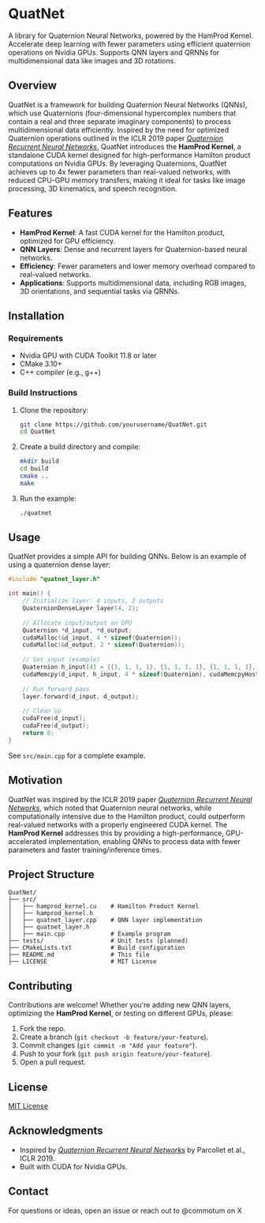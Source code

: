 # QuatNet
A library for Quaternion Neural Networks, powered by the HamProd Kernel. Accelerate deep learning with fewer parameters using efficient quaternion operations on Nvidia GPUs. Supports QNN layers and QRNNs for multidimensional data like images and 3D rotations.

## Overview
QuatNet is a framework for building Quaternion Neural Networks (QNNs), which use Quaternions (four-dimensional hypercomplex numbers that contain a real and three separate imaginary components) to process multidimensional data efficiently. Inspired by the need for optimized Quaternion operations outlined in the ICLR 2019 paper [*Quaternion Recurrent Neural Networks*](https://arxiv.org/abs/1806.04418), QuatNet introduces the **HamProd Kernel**, a standalone CUDA kernel designed for high-performance Hamilton product computations on Nvidia GPUs. By leveraging Quaternions, QuatNet achieves up to 4x fewer parameters than real-valued networks, with reduced CPU-GPU memory transfers, making it ideal for tasks like image processing, 3D kinematics, and speech recognition.

## Features
- **HamProd Kernel**: A fast CUDA kernel for the Hamilton product, optimized for GPU efficiency.
- **QNN Layers**: Dense and recurrent layers for Quaternion-based neural networks.
- **Efficiency**: Fewer parameters and lower memory overhead compared to real-valued networks.
- **Applications**: Supports multidimensional data, including RGB images, 3D orientations, and sequential tasks via QRNNs.

## Installation
### Requirements
- Nvidia GPU with CUDA Toolkit 11.8 or later
- CMake 3.10+
- C++ compiler (e.g., g++)

### Build Instructions
1. Clone the repository:
   ```bash
   git clone https://github.com/yourusername/QuatNet.git
   cd QuatNet
   ```
2. Create a build directory and compile:
   ```bash
   mkdir build
   cd build
   cmake ..
   make
   ```
3. Run the example:
   ```bash
   ./quatnet
   ```

## Usage
QuatNet provides a simple API for building QNNs. Below is an example of using a quaternion dense layer:

```cpp
#include "quatnet_layer.h"

int main() {
    // Initialize layer: 4 inputs, 2 outputs
    QuaternionDenseLayer layer(4, 2);
    
    // Allocate input/output on GPU
    Quaternion *d_input, *d_output;
    cudaMalloc(&d_input, 4 * sizeof(Quaternion));
    cudaMalloc(&d_output, 2 * sizeof(Quaternion));
    
    // Set input (example)
    Quaternion h_input[4] = {{1, 1, 1, 1}, {1, 1, 1, 1}, {1, 1, 1, 1}, {1, 1, 1, 1}};
    cudaMemcpy(d_input, h_input, 4 * sizeof(Quaternion), cudaMemcpyHostToDevice);
    
    // Run forward pass
    layer.forward(d_input, d_output);
    
    // Clean up
    cudaFree(d_input);
    cudaFree(d_output);
    return 0;
}
```

See `src/main.cpp` for a complete example.

## Motivation
QuatNet was inspired by the ICLR 2019 paper [*Quaternion Recurrent Neural Networks*](https://arxiv.org/abs/1806.04418), which noted that Quaternion neural networks, while computationally intensive due to the Hamilton product, could outperform real-valued networks with a properly engineered CUDA kernel. The **HamProd Kernel** addresses this by providing a high-performance, GPU-accelerated implementation, enabling QNNs to process data with fewer parameters and faster training/inference times.

## Project Structure
```
QuatNet/
├── src/
│   ├── hamprod_kernel.cu    # Hamilton Product Kernel
│   ├── hamprod_kernel.h
│   ├── quatnet_layer.cpp    # QNN layer implementation
│   ├── quatnet_layer.h
│   ├── main.cpp             # Example program
├── tests/                   # Unit tests (planned)
├── CMakeLists.txt           # Build configuration
├── README.md                # This file
├── LICENSE                  # MIT License
```

## Contributing
Contributions are welcome! Whether you're adding new QNN layers, optimizing the **HamProd Kernel**, or testing on different GPUs, please:
1. Fork the repo.
2. Create a branch (`git checkout -b feature/your-feature`).
3. Commit changes (`git commit -m "Add your feature"`).
4. Push to your fork (`git push origin feature/your-feature`).
5. Open a pull request.

## License
[MIT License](LICENSE)

## Acknowledgments
- Inspired by [*Quaternion Recurrent Neural Networks*](https://arxiv.org/abs/1806.04418) by Parcollet et al., ICLR 2019.
- Built with CUDA for Nvidia GPUs.

## Contact
For questions or ideas, open an issue or reach out to @commotum on X